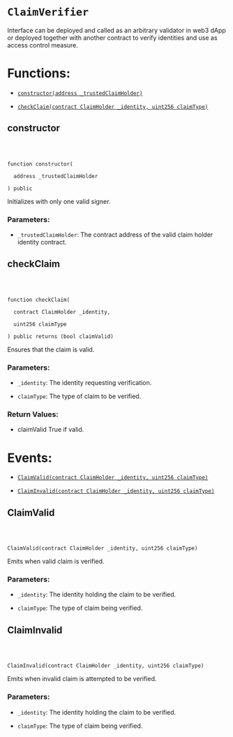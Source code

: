 # `ClaimVerifier`

Interface can be deployed and called as an arbitrary validator in web3 dApp or deployed together with another contract to verify identities and use as access control measure.

# Functions:

- [`constructor(address _trustedClaimHolder)`](#ClaimVerifier-constructor-address-)

- [`checkClaim(contract ClaimHolder _identity, uint256 claimType)`](#ClaimVerifier-checkClaim-contract-ClaimHolder-uint256-)

## constructor

<br>

```Solidity

function constructor(

  address _trustedClaimHolder

) public

```

Initializes with only one valid signer.

### Parameters:

- `_trustedClaimHolder`: The contract address of the valid claim holder identity contract.

## checkClaim

<br>

```Solidity

function checkClaim(

  contract ClaimHolder _identity,

  uint256 claimType

) public returns (bool claimValid)

```

Ensures that the claim is valid.

### Parameters:

- `_identity`: The identity requesting verification.

- `claimType`: The type of claim to be verified.

### Return Values:

- claimValid True if valid.

# Events:

- [`ClaimValid(contract ClaimHolder _identity, uint256 claimType)`](#ClaimVerifier-ClaimValid-contract-ClaimHolder-uint256-)

- [`ClaimInvalid(contract ClaimHolder _identity, uint256 claimType)`](#ClaimVerifier-ClaimInvalid-contract-ClaimHolder-uint256-)

## ClaimValid

<br>

```Solidity

ClaimValid(contract ClaimHolder _identity, uint256 claimType)

```

Emits when valid claim is verified.

### Parameters:

- `_identity`: The identity holding the claim to be verified.

- `claimType`: The type of claim being verified.

## ClaimInvalid

<br>

```Solidity

ClaimInvalid(contract ClaimHolder _identity, uint256 claimType)

```

Emits when invalid claim is attempted to be verified.

### Parameters:

- `_identity`: The identity holding the claim to be verified.

- `claimType`: The type of claim being verified.
